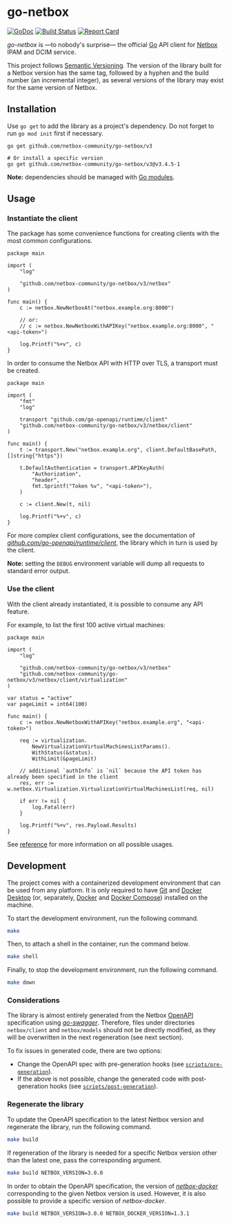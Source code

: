 # go-netbox

[![GoDoc](https://pkg.go.dev/badge/github.com/netbox-community/go-netbox/v3)](https://pkg.go.dev/github.com/netbox-community/go-netbox/v3) [![Build Status](https://github.com/netbox-community/go-netbox/workflows/main/badge.svg?branch=master)](https://github.com/netbox-community/go-netbox/actions) [![Report Card](https://goreportcard.com/badge/github.com/netbox-community/go-netbox)](https://goreportcard.com/report/github.com/netbox-community/go-netbox)

_go-netbox_ is —to nobody's surprise— the official [Go](https://go.dev) API client for [Netbox](https://github.com/netbox-community/netbox) IPAM and DCIM service.

This project follows [Semantic Versioning](https://semver.org). The version of the library built for a Netbox version has the same tag, followed by a hyphen and the build number (an incremental integer), as several versions of the library may exist for the same version of Netbox.

## Installation

Use `go get` to add the library as a project's dependency. Do not forget to run `go mod init` first if necessary.

```shell
go get github.com/netbox-community/go-netbox/v3

# Or install a specific version
go get github.com/netbox-community/go-netbox/v3@v3.4.5-1
```

**Note:** dependencies should be managed with [Go modules](https://go.dev/doc/modules/managing-dependencies).

## Usage

### Instantiate the client

The package has some convenience functions for creating clients with the most common configurations.

```golang
package main

import (
	"log"

	"github.com/netbox-community/go-netbox/v3/netbox"
)

func main() {
	c := netbox.NewNetboxAt("netbox.example.org:8000")
    
	// or:
	// c := netbox.NewNetboxWithAPIKey("netbox.example.org:8000", "<api-token>")

	log.Printf("%+v", c)
}
```

In order to consume the Netbox API with HTTP over TLS, a transport must be created.

```golang
package main

import (
	"fmt"
	"log"

	transport "github.com/go-openapi/runtime/client"
	"github.com/netbox-community/go-netbox/v3/netbox/client"
)

func main() {
	t := transport.New("netbox.example.org", client.DefaultBasePath, []string{"https"})

	t.DefaultAuthentication = transport.APIKeyAuth(
		"Authorization",
		"header",
		fmt.Sprintf("Token %v", "<api-token>"),
	)

	c := client.New(t, nil)

	log.Printf("%+v", c)
}
```

For more complex client configurations, see the documentation of _[github.com/go-openapi/runtime/client](https://pkg.go.dev/github.com/go-openapi/runtime/client)_, the library which in turn is used by the client.

**Note:** setting the `DEBUG` environment variable will dump all requests to standard error output.

### Use the client

With the client already instantiated, it is possible to consume any API feature.

For example, to list the first 100 active virtual machines:

```golang
package main

import (
	"log"

	"github.com/netbox-community/go-netbox/v3/netbox"
	"github.com/netbox-community/go-netbox/v3/netbox/client/virtualization"
)

var status = "active"
var pageLimit = int64(100)

func main() {
	c := netbox.NewNetboxWithAPIKey("netbox.example.org", "<api-token>")

	req := virtualization.
		NewVirtualizationVirtualMachinesListParams().
		WithStatus(&status).
		WithLimit(&pageLimit)

	// additional `authInfo` is `nil` because the API token has already been specified in the client 
	res, err := w.netbox.Virtualization.VirtualizationVirtualMachinesList(req, nil)

	if err != nil {
		log.Fatal(err)
	}

	log.Printf("%+v", res.Payload.Results)
}
```

See [reference](https://pkg.go.dev/github.com/netbox-community/go-netbox) for more information on all possible usages.

## Development

The project comes with a containerized development environment that can be used from any platform. It is only required to have [Git](https://git-scm.com) and [Docker Desktop](https://www.docker.com/products/docker-desktop/) (or, separately, [Docker](https://docs.docker.com/engine/install) and [Docker Compose](https://docs.docker.com/compose/install/)) installed on the machine.

To start the development environment, run the following command.

```bash
make
```

Then, to attach a shell in the container, run the command below.

```bash
make shell
```

Finally, to stop the development environment, run the following command.

```bash
make down
```

### Considerations

The library is almost entirely generated from the Netbox [OpenAPI](https://www.openapis.org/) specification using _[go-swagger](https://github.com/go-swagger/go-swagger)_. Therefore, files under directories `netbox/client` and `netbox/models` should not be directly modified, as they will be overwritten in the next regeneration (see next section).

To fix issues in generated code, there are two options:

- Change the OpenAPI spec with pre-generation hooks (see [`scripts/pre-generation`](scripts/pre-generation)).
- If the above is not possible, change the generated code with post-generation hooks (see [`scripts/post-generation`](scripts/post-generation)).

### Regenerate the library

To update the OpenAPI specification to the latest Netbox version and regenerate the library, run the following command.

```bash
make build
```

If regeneration of the library is needed for a specific Netbox version other than the latest one, pass the corresponding argument.

```bash
make build NETBOX_VERSION=3.0.0
```

In order to obtain the OpenAPI specification, the version of _[netbox-docker](https://github.com/netbox-community/netbox-docker)_ corresponding to the given Netbox version is used. However, it is also possible to provide a specific version of _netbox-docker_.

```bash
make build NETBOX_VERSION=3.0.0 NETBOX_DOCKER_VERSION=1.3.1
```
